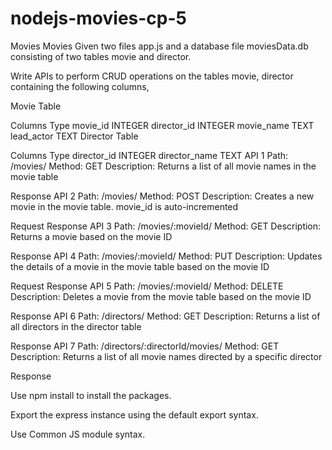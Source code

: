 # nodejs-movies-cp-5
Movies
Movies
Given two files app.js and a database file moviesData.db consisting of two tables movie and director.

Write APIs to perform CRUD operations on the tables movie, director containing the following columns,

Movie Table

Columns	Type
movie_id	INTEGER
director_id	INTEGER
movie_name	TEXT
lead_actor	TEXT
Director Table

Columns	Type
director_id	INTEGER
director_name	TEXT
API 1
Path: /movies/
Method: GET
Description:
Returns a list of all movie names in the movie table

Response
API 2
Path: /movies/
Method: POST
Description:
Creates a new movie in the movie table. movie_id is auto-incremented

Request
Response
API 3
Path: /movies/:movieId/
Method: GET
Description:
Returns a movie based on the movie ID

Response
API 4
Path: /movies/:movieId/
Method: PUT
Description:
Updates the details of a movie in the movie table based on the movie ID

Request
Response
API 5
Path: /movies/:movieId/
Method: DELETE
Description:
Deletes a movie from the movie table based on the movie ID

Response
API 6
Path: /directors/
Method: GET
Description:
Returns a list of all directors in the director table

Response
API 7
Path: /directors/:directorId/movies/
Method: GET
Description:
Returns a list of all movie names directed by a specific director

Response

Use npm install to install the packages.

Export the express instance using the default export syntax.

Use Common JS module syntax.

